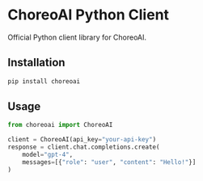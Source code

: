 # ChoreoAI Python Client

Official Python client library for ChoreoAI.

## Installation

```bash
pip install choreoai
```

## Usage

```python
from choreoai import ChoreoAI

client = ChoreoAI(api_key="your-api-key")
response = client.chat.completions.create(
    model="gpt-4",
    messages=[{"role": "user", "content": "Hello!"}]
)
```
